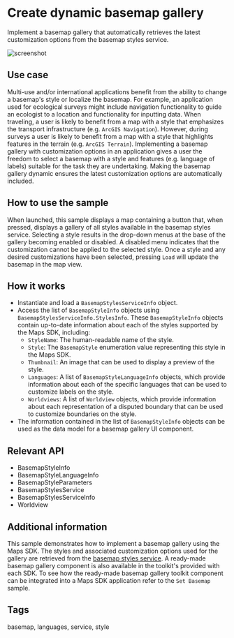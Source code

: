 # Create dynamic basemap gallery

Implement a basemap gallery that automatically retrieves the latest customization options from the basemap styles service.

![screenshot](screenshot.png)

## Use case

Multi-use and/or international applications benefit from the ability to change a basemap's style or localize the basemap. For example, an application used for ecological surveys might include navigation functionality to guide an ecologist to a location and functionality for inputting data. When traveling, a user is likely to benefit from a map with a style that emphasizes the transport infrastructure (e.g. `ArcGIS Navigation`). However, during surveys a user is likely to benefit from a map with a style that highlights features in the terrain (e.g. `ArcGIS Terrain`). Implementing a basemap gallery with customization options in an application gives a user the freedom to select a basemap with a style and features (e.g. language of labels) suitable for the task they are undertaking. Making the basemap gallery dynamic ensures the latest customization options are automatically included.

## How to use the sample

When launched, this sample displays a map containing a button that, when pressed, displays a gallery of all styles available in the basemap styles service. Selecting a style results in the drop-down menus at the base of the gallery becoming enabled or disabled. A disabled menu indicates that the customization cannot be applied to the selected style. Once a style and any desired customizations have been selected, pressing `Load` will update the basemap in the map view.

## How it works

* Instantiate and load a `BasemapStylesServiceInfo` object.
* Access the list of `BasemapStyleInfo` objects using `BasemapStylesServiceInfo.StylesInfo`. These `BasemapStyleInfo` objects contain up-to-date information about each of the styles supported by the Maps SDK, including:
  * `StyleName`: The human-readable name of the style.
  * `Style`: The `BasemapStyle` enumeration value representing this style in the Maps SDK.
  * `Thumbnail`: An image that can be used to display a preview of the style.
  * `Languages`: A list of `BasemapStyleLanguageInfo` objects, which provide information about each of the specific languages that can be used to customize labels on the style.
  * `Worldviews`: A list of `Worldview` objects, which provide information about each representation of a disputed boundary that can be used to customize boundaries on the style.
* The information contained in the list of `BasemapStyleInfo` objects can be used as the data model for a basemap gallery UI component.

## Relevant API

* BasemapStyleInfo
* BasemapStyleLanguageInfo
* BasemapStyleParameters
* BasemapStylesService
* BasemapStylesServiceInfo
* Worldview

## Additional information

This sample demonstrates how to implement a basemap gallery using the Maps SDK. The styles and associated customization options used for the gallery are retrieved from the [basemap styles service](https://developers.arcgis.com/rest/basemap-styles/). A ready-made basemap gallery component is also available in the toolkit's provided with each SDK. To see how the ready-made basemap gallery toolkit component can be integrated into a Maps SDK application refer to the `Set Basemap` sample.

## Tags

basemap, languages, service, style
